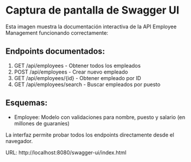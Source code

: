 # Captura de pantalla de Swagger UI

Esta imagen muestra la documentación interactiva de la API Employee Management funcionando correctamente:

## Endpoints documentados:
1. GET /api/employees - Obtener todos los empleados
2. POST /api/employees - Crear nuevo empleado  
3. GET /api/employees/{id} - Obtener empleado por ID
4. GET /api/employees/search - Buscar empleados por puesto

## Esquemas:
- Employee: Modelo con validaciones para nombre, puesto y salario (en millones de guaraníes)

La interfaz permite probar todos los endpoints directamente desde el navegador.

URL: http://localhost:8080/swagger-ui/index.html
